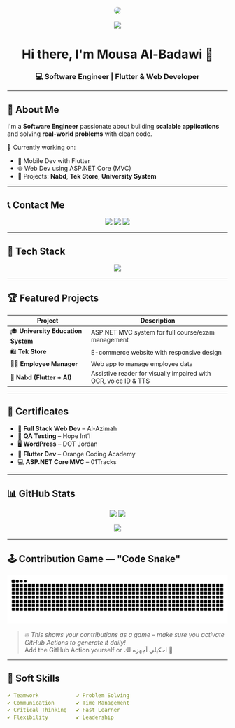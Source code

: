 <!-- Profile Picture -->
<p align="center">
  <img src="https://raw.githubusercontent.com/mousaalbadwi/mousaalbadwi/main/ee9b4ba9-1875-4f23-9fec-a5016df51da9.png" width="160" style="border-radius: 50%" />
</p>

<!-- Typing SVG Animation -->
<p align="center">
  <img src="https://readme-typing-svg.herokuapp.com?font=Fira+Code&size=24&pause=1000&color=F70000&center=true&width=600&lines=Hi+I'm+Mousa+Al-Badawi+👋;Software+Engineer+%7C+Flutter+%26+ASP.NET+Dev;Building+clean+%2B+scalable+apps;Let's+code+something+awesome!" />
</p>

<h1 align="center">Hi there, I'm Mousa Al-Badawi 👋</h1>
<h3 align="center">💻 Software Engineer | Flutter & Web Developer</h3>

---

## 🧠 About Me
I'm a **Software Engineer** passionate about building **scalable applications** and solving **real-world problems** with clean code.

🔧 Currently working on:
- 📱 Mobile Dev with Flutter  
- 🌐 Web Dev using ASP.NET Core (MVC)  
- 🚀 Projects: **Nabd**, **Tek Store**, **University System**

---

## 📞 Contact Me
<p align="center">
  <a href="mailto:moeyad2003@gmail.com"><img src="https://img.shields.io/badge/Gmail-D14836?style=for-the-badge&logo=gmail&logoColor=white" /></a>
  <a href="https://www.linkedin.com/in/mousa-mustafa-798822277/"><img src="https://img.shields.io/badge/LinkedIn-0A66C2?style=for-the-badge&logo=linkedin&logoColor=white" /></a>
  <a href="tel:+962795960252"><img src="https://img.shields.io/badge/Phone-25D366?style=for-the-badge&logo=whatsapp&logoColor=white" /></a>
</p>

---

## 🚀 Tech Stack
<p align="center">
  <img src="https://skillicons.dev/icons?i=dart,flutter,cs,java,cpp,php,html,css,js,ts,bootstrap,jquery,mysql,sqlserver,git,github,visualstudio,vscode&perline=10" />
</p>

---

## 🏆 Featured Projects

| Project | Description |
|--------|-------------|
| 🎓 **University Education System** | ASP.NET MVC system for full course/exam management |
| 🛍️ **Tek Store** | E-commerce website with responsive design |
| 🧑‍💼 **Employee Manager** | Web app to manage employee data |
| 📱 **Nabd (Flutter + AI)** | Assistive reader for visually impaired with OCR, voice ID & TTS |

---

## 🧾 Certificates
- 🧠 **Full Stack Web Dev** – Al-Azimah  
- 🧪 **QA Testing** – Hope Int’l  
- 🖥️ **WordPress** – DOT Jordan  
- 📱 **Flutter Dev** – Orange Coding Academy  
- 💻 **ASP.NET Core MVC** – 01Tracks  

---

## 📊 GitHub Stats
<p align="center">
  <img src="https://github-readme-stats.vercel.app/api?username=mousaalbadwi&show_icons=true&theme=radical" width="400" />
  <img src="https://github-readme-stats.vercel.app/api/top-langs/?username=mousaalbadwi&layout=compact&theme=radical" width="320" />
</p>

<p align="center">
  <img src="https://github-readme-streak-stats.herokuapp.com/?user=mousaalbadwi&theme=radical" width="720" />
</p>

---

## 🕹️ Contribution Game — "Code Snake"

<p align="center">
  <img src="https://raw.githubusercontent.com/ahmedaldarabee/ahmedaldarabee/output/github-contribution-grid-snake.svg" alt="snake game animation" />
</p>

> 🔥 _This shows your contributions as a game – make sure you activate GitHub Actions to generate it daily!_  
> Add the GitHub Action yourself or احكيلي أجهزه لك 💪

---

## 🧠 Soft Skills
```yaml
✔️ Teamwork            ✔️ Problem Solving
✔️ Communication       ✔️ Time Management
✔️ Critical Thinking   ✔️ Fast Learner
✔️ Flexibility         ✔️ Leadership
